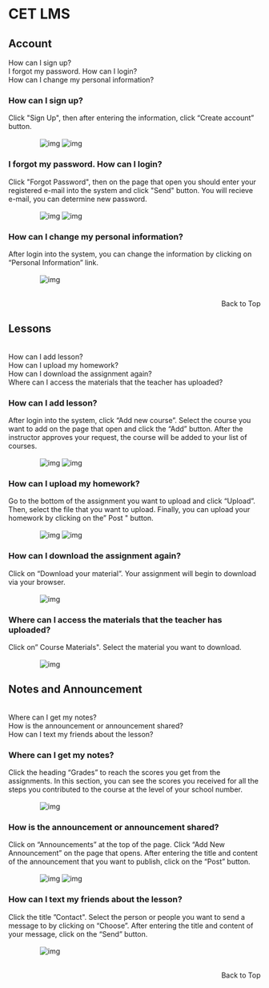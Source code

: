 # CET LMS

## Account
<router-link to="#how-can-i-sign-up">How can I sign up?</router-link> <br>
<router-link to="#i-forgot-my-password-how-can-i-login">I forgot my password. How can I login?</router-link> <br>
<router-link to="#how-can-i-change-my-personal-information">How can I change my personal information?</router-link> <br>
### How can I sign up?
Click "Sign Up", then after entering the information, click “Create account” button.
<span style="display: block;margin-left: auto;margin-right: auto; width: 75%;" >
<br>
![img](./public/Lms-1.png)
![img](./public/LMS-2.png)
</span>
### I forgot my password. How can I login?
Click "Forgot Password", then on the page that open you should enter your registered e-mail into the system and click "Send" button. You will recieve e-mail, you can determine new password.
<span style="display: block;margin-left: auto;margin-right: auto; width: 75%;" >
<br>
![img](./public/Lms-3.png)
![img](./public/LMS-4.png)
</span>

### How can I change my personal information?
After login into the system, you can change the information by clicking on “Personal Information” link.
<span style="display: block;margin-left: auto;margin-right: auto; width: 75%;" >
<br>
![img](./public/Lms-9.png)
</span>

<br><router-link to="#cet-lms" style="float: right;">Back to Top</router-link><br>
## Lessons
<br>
<router-link to="#how-can-i-add-lesson">How can I add lesson?</router-link> <br>
<router-link to="#how-can-i-upload-my-homework">How can I upload my homework?</router-link> <br>
<router-link to="#how-can-i-download-the-assignment-again">How can I download the assignment again?</router-link> <br>
<router-link to="#where-can-i-access-the-materials-that-the-teacher-has-uploaded">Where can I access the materials that the teacher has uploaded?</router-link> <br>

### How can I add lesson?
After login into the system, click “Add new course”. Select the course you want to add on the page that open and click the “Add” button. After the instructor approves your request, the course will be added to your list of courses.
<span style="display: block;margin-left: auto;margin-right: auto; width: 75%;" >
<br>
![img](./public/Lms*5.png)
![img](./public/LMS-6.png)
</span>

### How can I upload my homework?
Go to the bottom of the assignment you want to upload and click “Upload”. Then, select the file that you want to upload. Finally, you can upload your homework by clicking on the” Post " button.
<span style="display: block;margin-left: auto;margin-right: auto; width: 75%;" >
<br>
![img](./public/Lms-10.png)
![img](./public/Lms-11.png)
</span>

### How can I download the assignment again?
Click on “Download your material”. Your assignment will begin to download via your browser.
<span style="display: block;margin-left: auto;margin-right: auto; width: 75%;" >
<br>
![img](./public/Lms-12.png)
</span>

### Where can I access the materials that the teacher has uploaded?
Click on” Course Materials". Select the material you want to download.
<span style="display: block;margin-left: auto;margin-right: auto; width: 75%;" >
<br>
![img](./public/Lms-13.png)
</span>

## Notes and Announcement
<br>
<router-link to="#where-can-i-get-my-notes">Where can I get my notes?</router-link> <br>
<router-link to="#how-is-the-announcement-or-announcement-shared">How is the announcement or announcement shared?</router-link> <br>
<router-link to="#how-can-i-text-my-friends-about-the-lesson">How can I text my friends about the lesson?</router-link> <br>

### Where can I get my notes?
Click the heading “Grades” to reach the scores you get from the assignments. In this section, you can see the scores you received for all the steps you contributed to the course at the level of your school number.
<span style="display: block;margin-left: auto;margin-right: auto; width: 75%;" >
<br>
![img](./public/Lms-14.png)
</span>

### How is the announcement or announcement shared?
Click on “Announcements” at the top of the page. Click “Add New Announcement” on the page that opens. After entering the title and content of the announcement that you want to publish, click on the “Post” button.
<span style="display: block;margin-left: auto;margin-right: auto; width: 75%;" >
<br>
![img](./public/Lms-7.png)
![img](./public/LMS-8.png)
</span>

### How can I text my friends about the lesson?
Click the title ”Contact". Select the person or people you want to send a message to by clicking on “Choose”. After entering the title and content of your message, click on the “Send” button.
<span style="display: block;margin-left: auto;margin-right: auto; width: 75%;" >
<br>
![img](./public/Lms-15.png)
</span>

<br><router-link to="#cet-lms" style="float: right;">Back to Top</router-link><br>
